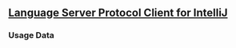 ## [Language Server Protocol Client for IntelliJ](https://github.com/redhat-developer/lsp4ij)

### Usage Data

